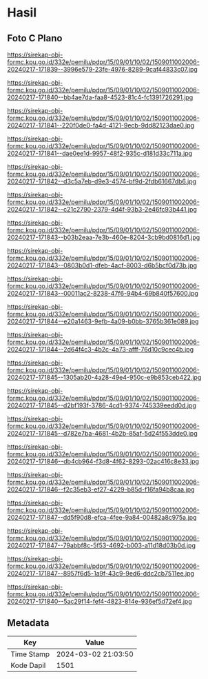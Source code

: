 # Hasil

## Foto C Plano

https://sirekap-obj-formc.kpu.go.id/332e/pemilu/pdpr/15/09/01/10/02/1509011002006-20240217-171839--3996e579-23fe-4976-8289-9caf44833c07.jpg

https://sirekap-obj-formc.kpu.go.id/332e/pemilu/pdpr/15/09/01/10/02/1509011002006-20240217-171840--bb4ae7da-faa8-4523-81c4-fc1391726291.jpg

https://sirekap-obj-formc.kpu.go.id/332e/pemilu/pdpr/15/09/01/10/02/1509011002006-20240217-171841--220f0de0-fa4d-4121-9ecb-9dd82123dae0.jpg

https://sirekap-obj-formc.kpu.go.id/332e/pemilu/pdpr/15/09/01/10/02/1509011002006-20240217-171841--dae0ee1d-9957-48f2-935c-d181d33c711a.jpg

https://sirekap-obj-formc.kpu.go.id/332e/pemilu/pdpr/15/09/01/10/02/1509011002006-20240217-171842--d3c5a7eb-d9e3-4574-bf9d-2fdb61667db6.jpg

https://sirekap-obj-formc.kpu.go.id/332e/pemilu/pdpr/15/09/01/10/02/1509011002006-20240217-171842--c21c2790-2379-4d4f-93b3-2e46fc93b441.jpg

https://sirekap-obj-formc.kpu.go.id/332e/pemilu/pdpr/15/09/01/10/02/1509011002006-20240217-171843--b03b2eaa-7e3b-460e-8204-3cb9bd0816d1.jpg

https://sirekap-obj-formc.kpu.go.id/332e/pemilu/pdpr/15/09/01/10/02/1509011002006-20240217-171843--0803b0d1-dfeb-4acf-8003-d6b5bcf0d73b.jpg

https://sirekap-obj-formc.kpu.go.id/332e/pemilu/pdpr/15/09/01/10/02/1509011002006-20240217-171843--00011ac2-8238-47f6-94b4-69b840f57600.jpg

https://sirekap-obj-formc.kpu.go.id/332e/pemilu/pdpr/15/09/01/10/02/1509011002006-20240217-171844--e20a1463-9efb-4a09-b0bb-3765b361e089.jpg

https://sirekap-obj-formc.kpu.go.id/332e/pemilu/pdpr/15/09/01/10/02/1509011002006-20240217-171844--2d64f4c3-4b2c-4a73-afff-76d10c9cec4b.jpg

https://sirekap-obj-formc.kpu.go.id/332e/pemilu/pdpr/15/09/01/10/02/1509011002006-20240217-171845--1305ab20-4a28-49e4-950c-e9b853ceb422.jpg

https://sirekap-obj-formc.kpu.go.id/332e/pemilu/pdpr/15/09/01/10/02/1509011002006-20240217-171845--d2bf193f-3786-4cd1-9374-745339eedd0d.jpg

https://sirekap-obj-formc.kpu.go.id/332e/pemilu/pdpr/15/09/01/10/02/1509011002006-20240217-171845--d782e7ba-4681-4b2b-85af-5d24f553dde0.jpg

https://sirekap-obj-formc.kpu.go.id/332e/pemilu/pdpr/15/09/01/10/02/1509011002006-20240217-171846--db4cb964-f3d8-4f62-8293-02ac416c8e33.jpg

https://sirekap-obj-formc.kpu.go.id/332e/pemilu/pdpr/15/09/01/10/02/1509011002006-20240217-171846--f2c35eb3-ef27-4229-b85d-f16fa94b8caa.jpg

https://sirekap-obj-formc.kpu.go.id/332e/pemilu/pdpr/15/09/01/10/02/1509011002006-20240217-171847--dd5f90d8-efca-4fee-9a84-00482a8c975a.jpg

https://sirekap-obj-formc.kpu.go.id/332e/pemilu/pdpr/15/09/01/10/02/1509011002006-20240217-171847--79abbf8c-5f53-4692-b003-a11d18d03b0d.jpg

https://sirekap-obj-formc.kpu.go.id/332e/pemilu/pdpr/15/09/01/10/02/1509011002006-20240217-171847--8957f6d5-1a9f-43c9-9ed6-ddc2cb7511ee.jpg

https://sirekap-obj-formc.kpu.go.id/332e/pemilu/pdpr/15/09/01/10/02/1509011002006-20240217-171840--5ac29f14-fef4-4823-814e-936ef5d72ef4.jpg


## Metadata

| Key        | Value               |
| ---------- | ------------------- |
| Time Stamp | 2024-03-02 21:03:50 |
| Kode Dapil | 1501                |



